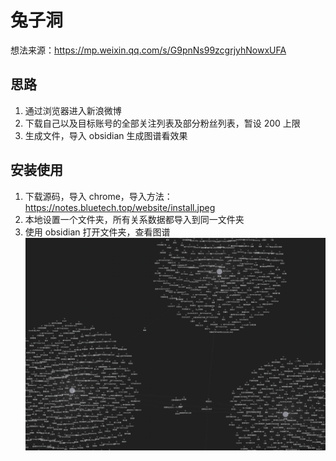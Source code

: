 # 兔子洞

想法来源：https://mp.weixin.qq.com/s/G9pnNs99zcgrjyhNowxUFA 

## 思路

1. 通过浏览器进入新浪微博
2. 下载自己以及目标账号的全部关注列表及部分粉丝列表，暂设 200 上限
3. 生成文件，导入 obsidian 生成图谱看效果

## 安装使用

1. 下载源码，导入 chrome，导入方法：https://notes.bluetech.top/website/install.jpeg
2. 本地设置一个文件夹，所有关系数据都导入到同一文件夹
3. 使用 obsidian 打开文件夹，查看图谱
![](graph.png "")